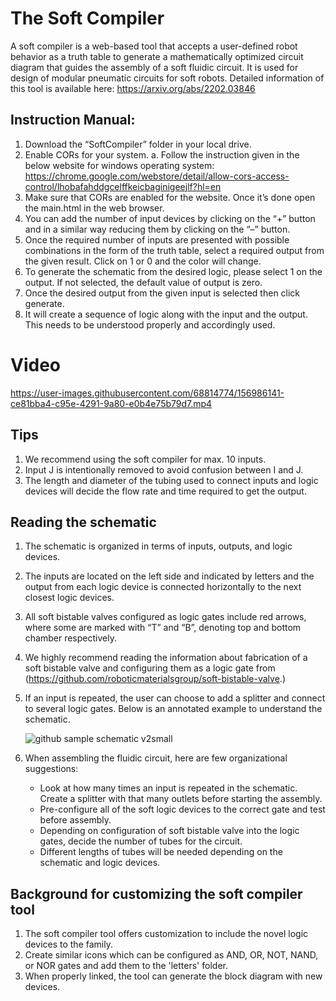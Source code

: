 # The Soft Compiler
A soft compiler is a web-based tool that accepts a user-defined robot behavior as a truth table to generate a mathematically optimized circuit diagram that guides the assembly of a soft fluidic circuit. It is used for design of modular pneumatic circuits for soft robots.
Detailed information of this tool is available here: https://arxiv.org/abs/2202.03846

## Instruction Manual:

1.	Download the “SoftCompiler” folder in your local drive.
2.	Enable CORs for your system. 
a.	Follow the instruction given in the below website for windows operating system: https://chrome.google.com/webstore/detail/allow-cors-access-control/lhobafahddgcelffkeicbaginigeejlf?hl=en
3.	Make sure that CORs are enabled for the website. Once it’s done open the main.html in the web browser. 
4.	You can add the number of input devices by clicking on the “+” button and in a similar way reducing them by clicking on the “–” button.
5.	Once the required number of inputs are presented with possible combinations in the form of the truth table, select a required output from the given result. Click on 1 or 0 and the color will change. 
6.	To generate the schematic from the desired logic, please select 1 on the output. If not selected, the default value of output is zero. 
7.	Once the desired output from the given input is selected then click generate. 
8.	It will create a sequence of logic along with the input and the output. This needs to be understood properly and accordingly used.

# Video

https://user-images.githubusercontent.com/68814774/156986141-ce81bba4-c95e-4291-9a80-e0b4e75b79d7.mp4

## Tips

1. We recommend using the soft compiler for max. 10 inputs. 
2. Input J is intentionally removed to avoid confusion between I and J.
3. The length and diameter of the tubing used to connect inputs and logic devices will decide the flow rate and time required to get the output.  

## Reading the schematic
1. The schematic is organized in terms of inputs, outputs, and logic devices. 
2. The inputs are located on the left side and indicated by letters and the output from each logic device is connected horizontally to the next closest logic devices. 
3. All soft bistable valves configured as logic gates include red arrows, where some are marked with “T” and “B”, denoting top and bottom chamber respectively.
4. We highly recommend reading the information about fabrication of a soft bistable valve and configuring them as a logic gate from (https://github.com/roboticmaterialsgroup/soft-bistable-valve.) 
5. If an input is repeated, the user can choose to add a splitter and connect to several logic gates. Below is an annotated example to understand the schematic. 

	![github sample schematic v2small](https://user-images.githubusercontent.com/68814774/157142876-7cd6fb4a-3b73-46e0-a586-7b3366816c5b.png)

6. When assembling the fluidic circuit, here are few organizational suggestions:  
	* Look at how many times an input is repeated in the schematic. Create a splitter with that many outlets before starting the assembly.  
	* Pre-configure all of the soft logic devices to the correct gate and test before assembly.  
	* Depending on configuration of soft bistable valve into the logic gates, decide the number of tubes for the circuit. 
	* Different lengths of tubes will be needed depending on the schematic and logic devices. 

## Background for customizing the soft compiler tool

1. The soft compiler tool offers customization to include the novel logic devices to the family. 
2. Create similar icons which can be configured as AND, OR, NOT, NAND, or NOR gates and add them to the 'letters' folder. 
3. When properly linked, the tool can generate the block diagram with new devices.
